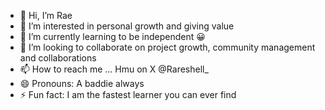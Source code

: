 - 👋 Hi, I’m Rae
- 👀 I’m interested in personal growth and giving value 
- 🌱 I’m currently learning to be independent 😀
- 💞️ I’m looking to collaborate on project growth, community management and collaborations 
- 📫 How to reach me ... Hmu on X @Rareshell_
- 😄 Pronouns: A baddie always 
- ⚡ Fun fact: I am the fastest learner you can ever find 

<!---
Rae9569/Rae9569 is a ✨ special ✨ repository because its `README.md` (this file) appears on your GitHub profile.
You can click the Preview link to take a look at your changes.
--->
